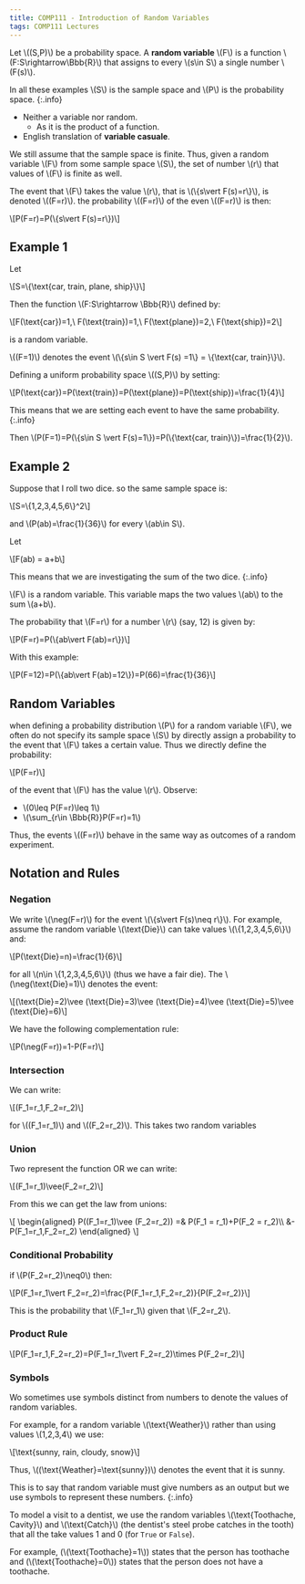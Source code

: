 ```yaml
---
title: COMP111 - Introduction of Random Variables
tags: COMP111 Lectures
---
```

Let &#92;((S,P)&#92;) be a probability space. A **random variable** &#92;(F&#92;) is a function &#92;(F:S&#92;rightarrow&#92;Bbb{R}&#92;) that assigns to every &#92;(s&#92;in S&#92;) a single number &#92;(F(s)&#92;). 

In all these examples &#92;(S&#92;) is the sample space and &#92;(P&#92;) is the probability space.
{:.info}

* Neither a variable nor random.
	* As it is the product of a function.
* English translation of **variable casuale**.

We still assume that the sample space is finite. Thus, given a random variable &#92;(F&#92;) from some sample space &#92;(S&#92;), the set of number &#92;(r&#92;) that values of &#92;(F&#92;) is finite as well.

The event that &#92;(F&#92;) takes the value &#92;(r&#92;), that is &#92;(&#92;{s&#92;vert F(s)=r&#92;}&#92;), is denoted &#92;((F=r)&#92;). the probability &#92;((F=r)&#92;) of the even &#92;((F=r)&#92;) is then:

&#92;[P(F=r)=P(&#92;{s&#92;vert F(s)=r&#92;})&#92;]

## Example 1
Let

&#92;[S=&#92;{&#92;text{car, train, plane, ship}&#92;}&#92;]

Then the function &#92;(F:S&#92;rightarrow &#92;Bbb{R}&#92;) defined by:

&#92;[F(&#92;text{car})=1,&#92; F(&#92;text{train})=1,&#92; F(&#92;text{plane})=2,&#92; F(&#92;text{ship})=2&#92;]

is a random variable.

&#92;((F=1)&#92;) denotes the event &#92;(&#92;{s&#92;in S &#92;vert F(s) =1&#92;} = &#92;{&#92;text{car, train}&#92;}&#92;).

Defining a uniform probability space &#92;((S,P)&#92;) by setting:

&#92;[P(&#92;text{car})=P(&#92;text{train})=P(&#92;text{plane})=P(&#92;text{ship})=&#92;frac{1}{4}&#92;]

This means that we are setting each event to have the same probability.
{:.info}

Then &#92;(P(F=1)=P(&#92;{s&#92;in S &#92;vert F(s)=1&#92;})=P(&#92;{&#92;text{car, train}&#92;})=&#92;frac{1}{2}&#92;).

## Example 2
Suppose that I roll two dice. so the same sample space is:

&#92;[S=&#92;{1,2,3,4,5,6&#92;}^2&#92;]

and &#92;(P(ab)=&#92;frac{1}{36}&#92;) for every &#92;(ab&#92;in S&#92;).

Let 

&#92;[F(ab) = a+b&#92;]

This means that we are investigating the sum of the two dice.
{:.info}

&#92;(F&#92;) is a random variable. This variable maps the two values &#92;(ab&#92;) to the sum &#92;(a+b&#92;). 

The probability that &#92;(F=r&#92;) for a number &#92;(r&#92;) (say, 12) is given by:

&#92;[P(F=r)=P(&#92;{ab&#92;vert F(ab)=r&#92;})&#92;]

With this example:

 &#92;[P(F=12)=P(&#92;{ab&#92;vert F(ab)=12&#92;})=P(66)=&#92;frac{1}{36}&#92;]
 
## Random Variables
when defining a probability distribution &#92;(P&#92;) for a random variable &#92;(F&#92;), we often do not specify its sample space &#92;(S&#92;) by directly assign a probability to the event that &#92;(F&#92;) takes a certain value. Thus we directly define the probability:

&#92;[P(F=r)&#92;]

of the event that &#92;(F&#92;) has the value &#92;(r&#92;). Observe:

* &#92;(0&#92;leq P(F=r)&#92;leq 1&#92;)
* &#92;(&#92;sum_{r&#92;in &#92;Bbb{R}}P(F=r)=1&#92;)

Thus, the events &#92;((F=r)&#92;) behave in the same way as outcomes of a random experiment.

## Notation and Rules
### Negation
We write &#92;(&#92;neg(F=r)&#92;) for the event &#92;(&#92;{s&#92;vert F(s)&#92;neq r&#92;}&#92;). For example, assume the random variable &#92;(&#92;text{Die}&#92;) can take values &#92;(&#92;{1,2,3,4,5,6&#92;}&#92;) and:

&#92;[P(&#92;text{Die}=n)=&#92;frac{1}{6}&#92;]

for all &#92;(n&#92;in &#92;{1,2,3,4,5,6&#92;}&#92;) (thus we have a fair die). The &#92;(&#92;neg(&#92;text{Die}=1)&#92;) denotes the event:

&#92;[(&#92;text{Die}=2)&#92;vee (&#92;text{Die}=3)&#92;vee (&#92;text{Die}=4)&#92;vee (&#92;text{Die}=5)&#92;vee (&#92;text{Die}=6)&#92;]

We have the following complementation rule:

&#92;[P(&#92;neg(F=r))=1-P(F=r)&#92;]

### Intersection
We can write:

&#92;[(F_1=r_1,F_2=r_2)&#92;]

for &#92;((F_1=r_1)&#92;) and &#92;((F_2=r_2)&#92;). This takes two random variables

### Union
Two represent the function OR we can write:

&#92;[(F_1=r_1)&#92;vee(F_2=r_2)&#92;]

From this we can get the law from unions:

&#92;[
&#92;begin{aligned}
P((F_1=r_1)&#92;vee (F_2=r_2)) =& P(F_1 = r_1)+P(F_2 = r_2)&#92;&#92;
&-P(F_1=r_1,F_2=r_2)
&#92;end{aligned}
&#92;]

### Conditional Probability
if &#92;(P(F_2=r_2)&#92;neq0&#92;) then:

&#92;[P(F_1=r_1&#92;vert F_2=r_2)=&#92;frac{P(F_1=r_1,F_2=r_2)}{P(F_2=r_2)}&#92;]

This is the probability that &#92;(F_1=r_1&#92;) given that &#92;(F_2=r_2&#92;).

### Product Rule
&#92;[P(F_1=r_1,F_2=r_2)=P(F_1=r_1&#92;vert F_2=r_2)&#92;times P(F_2=r_2)&#92;]

### Symbols
Wo sometimes use symbols distinct from numbers to denote the values of random variables.

For example, for a random variable &#92;(&#92;text{Weather}&#92;) rather than using values &#92;(1,2,3,4&#92;) we use:

&#92;[&#92;text{sunny, rain, cloudy, snow}&#92;]

Thus, &#92;((&#92;text{Weather}=&#92;text{sunny})&#92;) denotes the event that it is sunny.

This is to say that random variable must give numbers as an output but we use symbols to represent these numbers.
{:.info}

To model a visit  to a dentist, we use the random variables &#92;(&#92;text{Toothache, Cavity}&#92;) and &#92;(&#92;text{Catch}&#92;) (the dentist's steel probe catches in the tooth) that all the take values 1 and 0 (for `True` or `False`). 

For example, (&#92;(&#92;text{Toothache}=1&#92;)) states that the person has toothache and (&#92;(&#92;text{Toothache}=0&#92;)) states that the person does not have a toothache.
